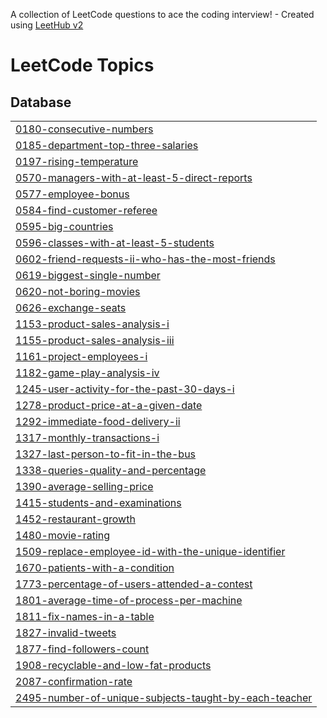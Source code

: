 A collection of LeetCode questions to ace the coding interview! - Created using [LeetHub v2](https://github.com/arunbhardwaj/LeetHub-2.0)
<!---LeetCode Topics Start-->
# LeetCode Topics
## Database
|  |
| ------- |
| [0180-consecutive-numbers](https://github.com/yash88990/Leetcode-top-50-SQL-problems/tree/master/0180-consecutive-numbers) |
| [0185-department-top-three-salaries](https://github.com/yash88990/Leetcode-top-50-SQL-problems/tree/master/0185-department-top-three-salaries) |
| [0197-rising-temperature](https://github.com/yash88990/Leetcode-top-50-SQL-problems/tree/master/0197-rising-temperature) |
| [0570-managers-with-at-least-5-direct-reports](https://github.com/yash88990/Leetcode-top-50-SQL-problems/tree/master/0570-managers-with-at-least-5-direct-reports) |
| [0577-employee-bonus](https://github.com/yash88990/Leetcode-top-50-SQL-problems/tree/master/0577-employee-bonus) |
| [0584-find-customer-referee](https://github.com/yash88990/Leetcode-top-50-SQL-problems/tree/master/0584-find-customer-referee) |
| [0595-big-countries](https://github.com/yash88990/Leetcode-top-50-SQL-problems/tree/master/0595-big-countries) |
| [0596-classes-with-at-least-5-students](https://github.com/yash88990/Leetcode-top-50-SQL-problems/tree/master/0596-classes-with-at-least-5-students) |
| [0602-friend-requests-ii-who-has-the-most-friends](https://github.com/yash88990/Leetcode-top-50-SQL-problems/tree/master/0602-friend-requests-ii-who-has-the-most-friends) |
| [0619-biggest-single-number](https://github.com/yash88990/Leetcode-top-50-SQL-problems/tree/master/0619-biggest-single-number) |
| [0620-not-boring-movies](https://github.com/yash88990/Leetcode-top-50-SQL-problems/tree/master/0620-not-boring-movies) |
| [0626-exchange-seats](https://github.com/yash88990/Leetcode-top-50-SQL-problems/tree/master/0626-exchange-seats) |
| [1153-product-sales-analysis-i](https://github.com/yash88990/Leetcode-top-50-SQL-problems/tree/master/1153-product-sales-analysis-i) |
| [1155-product-sales-analysis-iii](https://github.com/yash88990/Leetcode-top-50-SQL-problems/tree/master/1155-product-sales-analysis-iii) |
| [1161-project-employees-i](https://github.com/yash88990/Leetcode-top-50-SQL-problems/tree/master/1161-project-employees-i) |
| [1182-game-play-analysis-iv](https://github.com/yash88990/Leetcode-top-50-SQL-problems/tree/master/1182-game-play-analysis-iv) |
| [1245-user-activity-for-the-past-30-days-i](https://github.com/yash88990/Leetcode-top-50-SQL-problems/tree/master/1245-user-activity-for-the-past-30-days-i) |
| [1278-product-price-at-a-given-date](https://github.com/yash88990/Leetcode-top-50-SQL-problems/tree/master/1278-product-price-at-a-given-date) |
| [1292-immediate-food-delivery-ii](https://github.com/yash88990/Leetcode-top-50-SQL-problems/tree/master/1292-immediate-food-delivery-ii) |
| [1317-monthly-transactions-i](https://github.com/yash88990/Leetcode-top-50-SQL-problems/tree/master/1317-monthly-transactions-i) |
| [1327-last-person-to-fit-in-the-bus](https://github.com/yash88990/Leetcode-top-50-SQL-problems/tree/master/1327-last-person-to-fit-in-the-bus) |
| [1338-queries-quality-and-percentage](https://github.com/yash88990/Leetcode-top-50-SQL-problems/tree/master/1338-queries-quality-and-percentage) |
| [1390-average-selling-price](https://github.com/yash88990/Leetcode-top-50-SQL-problems/tree/master/1390-average-selling-price) |
| [1415-students-and-examinations](https://github.com/yash88990/Leetcode-top-50-SQL-problems/tree/master/1415-students-and-examinations) |
| [1452-restaurant-growth](https://github.com/yash88990/Leetcode-top-50-SQL-problems/tree/master/1452-restaurant-growth) |
| [1480-movie-rating](https://github.com/yash88990/Leetcode-top-50-SQL-problems/tree/master/1480-movie-rating) |
| [1509-replace-employee-id-with-the-unique-identifier](https://github.com/yash88990/Leetcode-top-50-SQL-problems/tree/master/1509-replace-employee-id-with-the-unique-identifier) |
| [1670-patients-with-a-condition](https://github.com/yash88990/Leetcode-top-50-SQL-problems/tree/master/1670-patients-with-a-condition) |
| [1773-percentage-of-users-attended-a-contest](https://github.com/yash88990/Leetcode-top-50-SQL-problems/tree/master/1773-percentage-of-users-attended-a-contest) |
| [1801-average-time-of-process-per-machine](https://github.com/yash88990/Leetcode-top-50-SQL-problems/tree/master/1801-average-time-of-process-per-machine) |
| [1811-fix-names-in-a-table](https://github.com/yash88990/Leetcode-top-50-SQL-problems/tree/master/1811-fix-names-in-a-table) |
| [1827-invalid-tweets](https://github.com/yash88990/Leetcode-top-50-SQL-problems/tree/master/1827-invalid-tweets) |
| [1877-find-followers-count](https://github.com/yash88990/Leetcode-top-50-SQL-problems/tree/master/1877-find-followers-count) |
| [1908-recyclable-and-low-fat-products](https://github.com/yash88990/Leetcode-top-50-SQL-problems/tree/master/1908-recyclable-and-low-fat-products) |
| [2087-confirmation-rate](https://github.com/yash88990/Leetcode-top-50-SQL-problems/tree/master/2087-confirmation-rate) |
| [2495-number-of-unique-subjects-taught-by-each-teacher](https://github.com/yash88990/Leetcode-top-50-SQL-problems/tree/master/2495-number-of-unique-subjects-taught-by-each-teacher) |
<!---LeetCode Topics End-->